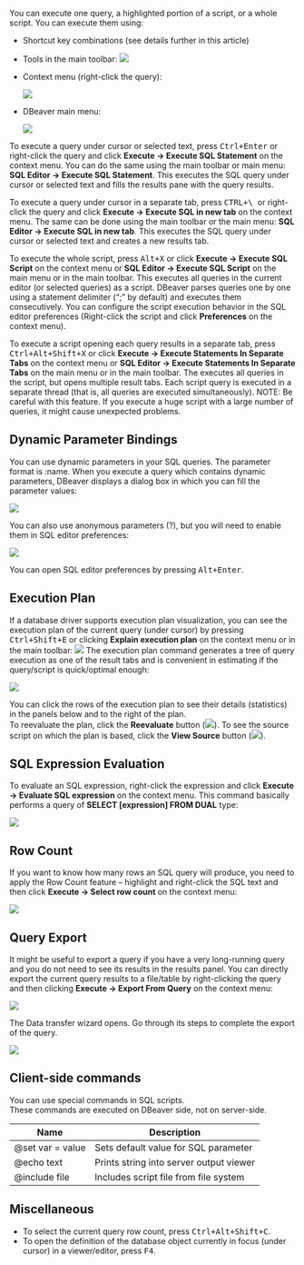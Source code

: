 You can execute one query, a highlighted portion of a script, or a whole script. You can execute them using:
* Shortcut key combinations (see details further in this article)
* Tools in the main toolbar: ![](images/ug/Execute-buttons.png)
* Context menu (right-click the query):

  ![](images/ug/execute-context-menu.png)

* DBeaver main menu:
 
  ![](images/ug/Execute-main-menu.png)

To execute a query under cursor or selected text, press <kbd>Ctrl+Enter</kbd> or right-click the query and click **Execute -> Execute SQL Statement** on the context menu. You can do the same using the main toolbar or main menu: **SQL Editor -> Execute SQL Statement**. This executes the SQL query under cursor or selected text and fills the results pane with the query results.

To execute a query under cursor in a separate tab, press <kbd>CTRL+\ </kbd> or right-click the query and click **Execute -> Execute SQL in new tab** on the context menu. The same can be done using the main toolbar or the main menu: **SQL Editor -> Execute SQL in new tab**. This executes the SQL query under cursor or selected text and creates a new results tab.

To execute the whole script, press <kbd>Alt+X</kbd> or click **Execute -> Execute SQL Script** on the context menu or **SQL Editor -> Execute SQL Script** on the main menu or in the main toolbar. This executes all queries in the current editor (or selected queries) as a script. DBeaver parses queries one by one using a statement delimiter (“;” by default) and executes them consecutively. You can configure the script execution behavior in the SQL editor preferences (Right-click the script and click **Preferences** on the context menu).

To execute a script opening each query results in a separate tab, press <kbd>Ctrl+Alt+Shift+X</kbd> or click **Execute -> Execute Statements In Separate Tabs** on the context menu or **SQL Editor -> Execute Statements In Separate Tabs** on the main menu or in the main toolbar. The executes all queries in the script, but opens multiple result tabs. Each script query is executed in a separate thread (that is, all queries are executed simultaneously).
NOTE: Be careful with this feature. If you execute a huge script with a large number of queries, it might cause unexpected problems. 

## Dynamic Parameter Bindings

You can use dynamic parameters in your SQL queries. The parameter format is :name. When you execute a query which contains dynamic parameters, DBeaver displays a dialog box in which you can fill the parameter values:

![](images/ug/Bind-parameters-dialog.png)

You can also use anonymous parameters (?), but you will need to enable them in SQL editor preferences:

![](images/ug/Anonymous-SQL-params-Preferences.png)

You can open SQL editor preferences by pressing <kbd>Alt+Enter</kbd>.

## Execution Plan

If a database driver supports execution plan visualization, you can see the execution plan of the current query (under cursor) by pressing <kbd>Ctrl+Shift+E</kbd> or clicking **Explain execution plan** on the context menu or in the main toolbar: ![](images/ug/Exec-plan.png)
The execution plan command generates a tree of query execution as one of the result tabs and is convenient in estimating if the query/script is quick/optimal enough: 

![](images/ug/Execution_plan.png)

You can click the rows of the execution plan to see their details (statistics) in the panels below and to the right of the plan.  
To reevaluate the plan, click the **Reevaluate** button (![](images/ug/Refresh-projects-icon.png)).
To see the source script on which the plan is based, click the **View Source** button (![](images/ug/View-Source-button.png)).

## SQL Expression Evaluation
To evaluate an SQL expression, right-click the expression and click **Execute -> Evaluate SQL expression** on the context menu. This command basically performs a query of **SELECT [expression] FROM DUAL** type:

![](images/ug/Evaluate-SQL-expression.png)

## Row Count
If you want to know how many rows an SQL query will produce, you need to apply the Row Count feature – highlight and right-click the SQL text and then click **Execute -> Select row count** on the context menu:

![](images/ug/Row-Count.png)

## Query Export
It might be useful to export a query if you have a very long-running query and you do not need to see its results in the results panel. You can directly export the current query results to a file/table by right-clicking the query and then clicking **Execute -> Export From Query** on the context menu:

![](images/ug/Export-from-Query.png)

The Data transfer wizard opens. Go through its steps to complete the export of the query.

![](images/ug/Data-transfer-window.png)

## Client-side commands

You can use special commands in SQL scripts.  
These commands are executed on DBeaver side, not on server-side.

Name|Description
----|-----
@set var = value|Sets default value for SQL parameter
@echo text|Prints string into server output viewer
@include file|Includes script file from file system


## Miscellaneous
* To select the current query row count, press <kbd>Ctrl+Alt+Shift+C</kbd>.
* To open the definition of the database object currently in focus (under cursor) in a viewer/editor, press <kbd>F4</kbd>.  